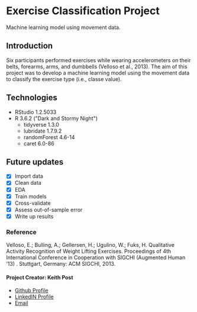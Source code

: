# **Exercise Classification Project**
Machine learning model using movement data.

## Introduction
Six participants performed exercises while wearing accelerometers on their belts, forearms, arms, and dumbbells  (Velloso et al., 2013). The aim of this project was to develop a machine learning model using the movement data to classify the exercise type (i.e., classe value). 

## Technologies
* RStudio 1.2.5033
* R 3.6.2 ("Dark and Stormy Night")
  + tidyverse 1.3.0
  + lubridate 1.7.9.2
  + randomForest 4.6-14
  + caret 6.0-86
  
## Future updates
- [x] Import data
- [x] Clean data
- [x] EDA
- [x] Train models
- [x] Cross-validate
- [x] Assess out-of-sample error
- [x] Write up results

### Reference
Velloso, E.; Bulling, A.; Gellersen, H.; Ugulino, W.; Fuks, H. Qualitative Activity Recognition of Weight Lifting Exercises. Proceedings of 4th International Conference in Cooperation with SIGCHI (Augmented Human ’13) . Stuttgart, Germany: ACM SIGCHI, 2013.

#### **Project Creator: Keith Post**
+ [Github Profile](https://github.com/kpost34) 
+ [LinkedIN Profile](https://www.linkedin.com/in/keith-post/)
+ [Email](mailto:keithhpost@gmail.com)
